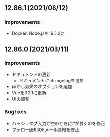 <!--
## 12.x.x (unreleased)

### Improvements

### Bugfixes

-->

## 12.86.1 (2021/08/12)

### Improvements
- Docker: Node.jsを16.6.2に

## 12.86.0 (2021/08/11)

### Improvements
- ドキュメントの更新
	- ドキュメントにchangelogを追加
- ぼかし効果のオプションを追加
- Vueを3.2.1に更新
- UIの調整

### Bugfixes
- ハッシュタグ入力が空のときに#が付くのを修正
- フォロー通知のEメール通知を修正
